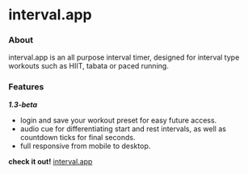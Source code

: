 # interval.app

### About

interval.app is an all purpose interval timer, designed for interval type workouts such as HIIT, tabata or paced running.

### Features

**_1.3-beta_**

-   login and save your workout preset for easy future access.
-   audio cue for differentiating start and rest intervals, as well as countdown ticks for final seconds.
-   full responsive from mobile to desktop.

**check it out!** [interval.app](https://interval.up.railway.app/)
